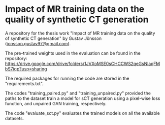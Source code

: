 # Impact of MR training data on the quality of synthetic CT generation
A repository for the thesis work "Impact of MR training data on the quality of synthetic CT generation" by Gustav Jönsson (jonsson.gustav97@gmail.com).

The pre-trained weights used in the evaluation can be found in the repository:
https://drive.google.com/drive/folders/1JVXoMSE0sCHCCWS2qeGsNlaqFMbS7iqp?usp=sharing

The required packages for running the code are stored in the "requirements.txt".

The codes "training_paired.py" and "training_unpaired.py" provided the paths to the dataset train a model for sCT generation using a pixel-wise loss function, and unpaired GAN training, respectively.

The code "evaluate_sct.py" evaluates the trained models on all the available datasets.